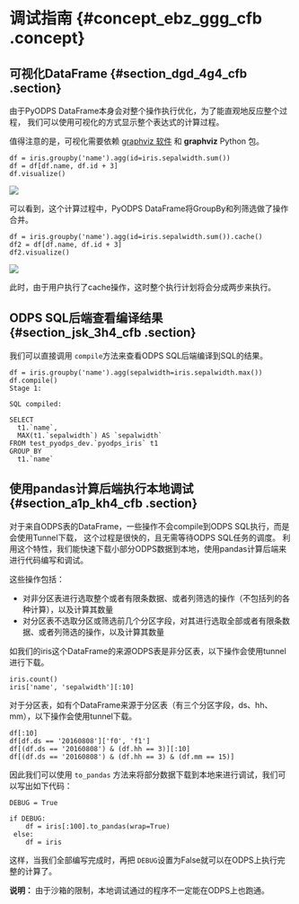 # 调试指南 {#concept_ebz_ggg_cfb .concept}

## 可视化DataFrame {#section_dgd_4g4_cfb .section}

由于PyODPS DataFrame本身会对整个操作执行优化，为了能直观地反应整个过程， 我们可以使用可视化的方式显示整个表达式的计算过程。

值得注意的是，可视化需要依赖 [graphviz 软件](http://www.graphviz.org/Download..php) 和 **graphviz** Python 包。

```
df = iris.groupby('name').agg(id=iris.sepalwidth.sum())
df = df[df.name, df.id + 3]
df.visualize()
```

![](http://static-aliyun-doc.oss-cn-hangzhou.aliyuncs.com/assets/img/21191/153960144011731_zh-CN.png)

可以看到，这个计算过程中，PyODPS DataFrame将GroupBy和列筛选做了操作合并。

```
df = iris.groupby('name').agg(id=iris.sepalwidth.sum()).cache()
df2 = df[df.name, df.id + 3]
df2.visualize()
```

![](http://static-aliyun-doc.oss-cn-hangzhou.aliyuncs.com/assets/img/21191/153960144011732_zh-CN.png)

此时，由于用户执行了cache操作，这时整个执行计划将会分成两步来执行。

## ODPS SQL后端查看编译结果 {#section_jsk_3h4_cfb .section}

我们可以直接调用 `compile`方法来查看ODPS SQL后端编译到SQL的结果。

```
df = iris.groupby('name').agg(sepalwidth=iris.sepalwidth.max())
df.compile()
Stage 1:

SQL compiled:

SELECT
  t1.`name`,
  MAX(t1.`sepalwidth`) AS `sepalwidth`
FROM test_pyodps_dev.`pyodps_iris` t1
GROUP BY
  t1.`name`
```

## 使用pandas计算后端执行本地调试 {#section_a1p_kh4_cfb .section}

对于来自ODPS表的DataFrame，一些操作不会compile到ODPS SQL执行，而是会使用Tunnel下载， 这个过程是很快的，且无需等待ODPS SQL任务的调度。 利用这个特性，我们能快速下载小部分ODPS数据到本地，使用pandas计算后端来进行代码编写和调试。

这些操作包括：

-   对非分区表进行选取整个或者有限条数据、或者列筛选的操作（不包括列的各种计算），以及计算其数量
-   对分区表不选取分区或筛选前几个分区字段，对其进行选取全部或者有限条数据、或者列筛选的操作，以及计算其数量

如我们的iris这个DataFrame的来源ODPS表是非分区表，以下操作会使用tunnel进行下载。

```
iris.count()
iris['name', 'sepalwidth'][:10]
```

对于分区表，如有个DataFrame来源于分区表（有三个分区字段，ds、hh、mm），以下操作会使用tunnel下载。

```
df[:10]
df[df.ds == '20160808']['f0', 'f1']
df[(df.ds == '20160808') & (df.hh == 3)][:10]
df[(df.ds == '20160808') & (df.hh == 3) & (df.mm == 15)]
```

因此我们可以使用 `to_pandas` 方法来将部分数据下载到本地来进行调试，我们可以写出如下代码：

```
DEBUG = True
```

```
if DEBUG:
    df = iris[:100].to_pandas(wrap=True)
 else:
    df = iris
```

这样，当我们全部编写完成时，再把 `DEBUG`设置为False就可以在ODPS上执行完整的计算了。

**说明：** 由于沙箱的限制，本地调试通过的程序不一定能在ODPS上也跑通。

